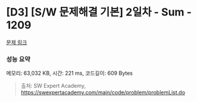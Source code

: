 # [D3] [S/W 문제해결 기본] 2일차 - Sum - 1209 

[문제 링크](https://swexpertacademy.com/main/code/problem/problemDetail.do?contestProbId=AV13_BWKACUCFAYh) 

### 성능 요약

메모리: 63,032 KB, 시간: 221 ms, 코드길이: 609 Bytes



> 출처: SW Expert Academy, https://swexpertacademy.com/main/code/problem/problemList.do